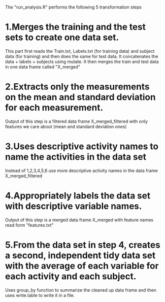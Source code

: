 The "run_analysis.R" performs the following 5 transformation steps 

# 1.Merges the training and the test sets to create one data set.
This part first reads the Train.txt, Labels.txt (for training data) and subject data (for training) and then does the same for test data. It concatenates the data + labels + subjects using mutate. It then merges the train and test data in one data frame called "X_merged"
# 2.Extracts only the measurements on the mean and standard deviation for each measurement. 
Output of this step is a filtered data frame X_merged_filtered with only features we care about (mean and standard deviation ones)
# 3.Uses descriptive activity names to name the activities in the data set
Instead of 1,2,3,4,5,6 use more descriptive activity names in the data frame X_merged_filtered
# 4.Appropriately labels the data set with descriptive variable names. 
Output of this step is a merged data frame X_merged with feature names read form "features.txt" 
# 5.From the data set in step 4, creates a second, independent tidy data set with the average of each variable for each activity and each subject.
Uses group_by function to summarize the cleaned up data frame and then uses write.table to write it in a file.


